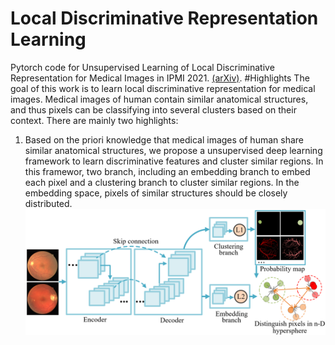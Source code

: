 # Local Discriminative Representation Learning
Pytorch code for Unsupervised Learning of Local Discriminative Representation for Medical Images in IPMI 2021. [(arXiv)](https://arxiv.org/abs/2012.09333).
#Highlights
The goal of this work is to learn local discriminative representation for medical images. Medical images of human contain similar anatomical structures, and thus pixels can be classifying into several clusters based on their context. There are mainly two highlights:
1. Based on the priori knowledge that medical images of human share similar anatomical structures, we propose a unsupervised deep learning framework to learn discriminative features and cluster similar regions. In this framewor, two branch, including an embedding branch to embed each pixel and a clustering branch to cluster similar regions. In the embedding space, pixels of similar structures should be closely distributed.
![](https://github.com/HuaiChen-1994/LDLearning/blob/main/figures/learning_region_discrimination.png)
